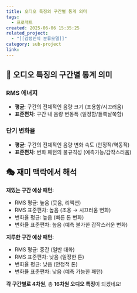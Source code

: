 ```yaml
---
title: 오디오 특징의 구간별 통계 의미
tags:
  - 프로젝트
created: 2025-06-06 15:35:25
related_project:
  - "[[감정인식 분류모델]]"
category: sub-project
link:
---
```

## 🎵 오디오 특징의 구간별 통계 의미

### **RMS 에너지**

- **평균**: 구간의 전체적인 음량 크기 (조용함/시끄러움)
- **표준편차**: 구간 내 음량 변동폭 (일정함/들쭉날쭉함)

### **단기 변화율**

- **평균**: 구간의 전체적인 음량 변화 속도 (안정적/역동적)
- **표준편차**: 변화 패턴의 불규칙성 (예측가능/갑작스러움)

## 🎭 재미 맥락에서 해석

**재밌는 구간 예상 패턴:**

- RMS 평균: 높음 (웃음, 리액션)
- RMS 표준편차: 높음 (조용 → 시끄러움 변화)
- 변화율 평균: 높음 (빠른 톤 변화)
- 변화율 표준편차: 높음 (예측 불가한 갑작스러운 변화)

**지루한 구간 예상 패턴:**

- RMS 평균: 중간 (일반 대화)
- RMS 표준편차: 낮음 (일정한 톤)
- 변화율 평균: 낮음 (안정적 톤)
- 변화율 표준편차: 낮음 (예측 가능한 패턴)

**각 구간별로 4차원**, 총 **16차원 오디오 특징**이 되겠네요!